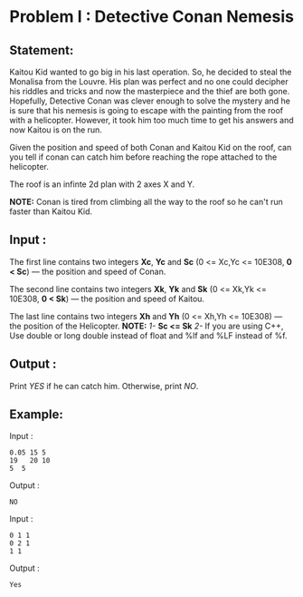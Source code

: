 # Problem I : Detective Conan Nemesis

## Statement:
Kaitou Kid wanted to go big in his last operation. So, he decided to steal the Monalisa from the Louvre. His plan was perfect and no one could decipher his riddles and tricks and now the masterpiece and the thief are both gone. Hopefully, Detective Conan was clever enough to solve the mystery and he is sure that his nemesis is going to escape with the painting from the roof with a helicopter. However, it took him too much time to get his answers and now Kaitou is on the run.

Given the position and speed of both Conan and Kaitou Kid on the roof, can you tell if conan can catch him before reaching the rope attached to the helicopter.

The roof is an infinte 2d plan with 2 axes X and Y.

**NOTE:** Conan is tired from climbing all the way to the roof so he can't run faster than Kaitou Kid.

## Input :
The first line contains two integers **Xc**, **Yc** and **Sc** (0 <= Xc,Yc <= 10E308, **0 < Sc**) — the position and speed of Conan.

The second line contains two integers **Xk**, **Yk** and **Sk** (0 <= Xk,Yk <= 10E308, **0 < Sk**) — the position and speed of Kaitou.

The last line contains two integers **Xh** and **Yh** (0 <= Xh,Yh <= 10E308) — the position of the Helicopter.
**NOTE:** *1-* **Sc <= Sk**
          *2-* If you are using C++, Use double or long double instead of float and %lf and %LF instead of %f.
## Output :
Print *YES* if he can catch him. Otherwise, print *NO*.
## Example:
Input :  

```
0.05 15 5
19   20 10
5  5
```

Output :  

```
NO
```
Input :  

```
0 1 1
0 2 1
1 1
```

Output :  

```
Yes
```
